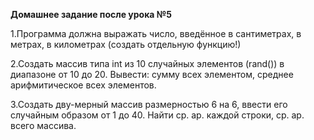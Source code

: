 **Домашнее задание после урока №5**

1.Программа должна выражать число, введённое в сантиметрах, в метрах, в километрах (создать отдельную функцию!)

2.Создать массив типа int из 10 случайных элементов (rand()) в диапазоне от 10 до 20. Вывести: сумму всех элементом, среднее арифмитическое всех элементов.

3.Создать дву-мерный массив размерностью 6 на 6, ввести его случайным образом от 1 до 40. Найти ср. ар. каждой строки, ср. ар. всего массива.

